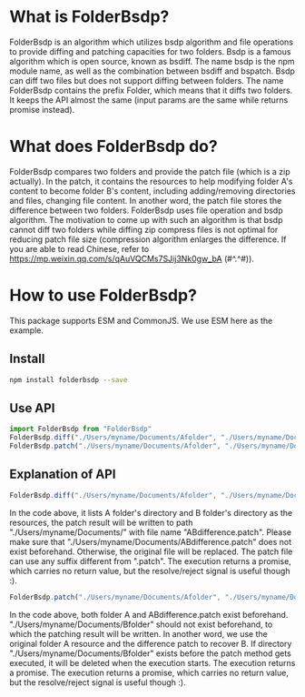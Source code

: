 # What is FolderBsdp?
FolderBsdp is an algorithm which utilizes bsdp algorithm and file operations to provide diffing and patching capacities for two folders.
Bsdp is a famous algorithm which is open source, known as bsdiff. The name bsdp is the npm module name, as well as the combination between bsdiff and bspatch. Bsdp can diff two files but does not support diffing between folders. The name FolderBsdp contains the prefix Folder, which means that it diffs two folders. It keeps the API almost the same (input params are the same while returns promise instead).

# What does FolderBsdp do?
FolderBsdp compares two folders and provide the patch file (which is a zip actually). In the patch, it contains the resources to help modifying folder A's content to become folder B's content, including adding/removing directories and files, changing file content. In another word, the patch file stores the difference between two folders.
FolderBsdp uses file operation and bsdp algorithm. The motivation to come up with such an algorithm is that bsdp cannot diff two folders while diffing zip compress files is not optimal for reducing patch file size (compression algorithm enlarges the difference. If you are able to read Chinese, refer to https://mp.weixin.qq.com/s/qAuVQCMs7SJij3Nk0gw_bA (#^.^#)).

# How to use FolderBsdp?

This package supports ESM and CommonJS. We use ESM here as the example. 

## Install
```sh
npm install folderbsdp --save
```
## Use API
```typescript
import FolderBsdp from "FolderBsdp"
FolderBsdp.diff("./Users/myname/Documents/Afolder", "./Users/myname/Documents/Bfolder", "./Users/myname/Documents/ABdifference.patch")
FolderBsdp.patch("./Users/myname/Documents/Afolder", "./Users/myname/Documents/Bfolder", "./Users/myname/Documents/ABdifference.patch")
```

## Explanation of API
```typescript
FolderBsdp.diff("./Users/myname/Documents/Afolder", "./Users/myname/Documents/Bfolder", "./Users/myname/Documents/ABdifference.patch")
```

In the code above, it lists A folder's directory and B folder's directory as the resources, the patch result will be written to path "./Users/myname/Documents/" with file name "ABdifference.patch". Please make sure that "./Users/myname/Documents/ABdifference.patch" does not exist beforehand. Otherwise, the original file will be replaced. The patch file can use any suffix different from ".patch". The execution returns a promise, which carries no return value, but the resolve/reject signal is useful though :).

```typescript
FolderBsdp.patch("./Users/myname/Documents/Afolder", "./Users/myname/Documents/Bfolder", "./Users/myname/Documents/ABdifference.patch")
```

In the code above, both folder A and ABdifference.patch exist beforehand. "./Users/myname/Documents/Bfolder" should not exist beforehand, to which the patching result will be written. In another word, we use the original folder A resource and the difference patch to recover B. If directory "./Users/myname/Documents/Bfolder" exists before the patch method gets executed, it will be deleted when the execution starts. The execution returns a promise. The execution returns a promise, which carries no return value, but the resolve/reject signal is useful though :).